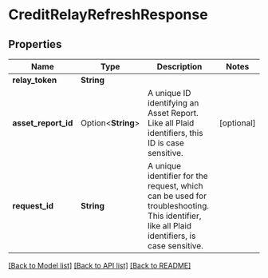 # CreditRelayRefreshResponse

## Properties

Name | Type | Description | Notes
------------ | ------------- | ------------- | -------------
**relay_token** | **String** |  | 
**asset_report_id** | Option<**String**> | A unique ID identifying an Asset Report. Like all Plaid identifiers, this ID is case sensitive. | [optional]
**request_id** | **String** | A unique identifier for the request, which can be used for troubleshooting. This identifier, like all Plaid identifiers, is case sensitive. | 

[[Back to Model list]](../README.md#documentation-for-models) [[Back to API list]](../README.md#documentation-for-api-endpoints) [[Back to README]](../README.md)



